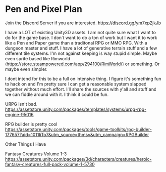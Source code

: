 # Pen and Pixel Plan

Join the Discord Server if you are interested.
https://discord.gg/ym7xp2jkJb

I have a LOT of existing Unity3D assets. I am not quite sure what I want to do for the game base. I don't want to do a ton of work but I want it to work like a Pen and Paper game than a traditonal RPG or MMO RPG. With a dungeon master and stuff. I have a lot of generative terrain stuff and a few different tile systems. I'm not against keeping is way stupid simple. Maybe even sprite based like Rimworld (https://store.steampowered.com/app/294100/RimWorld/) or something. Or maybe even simpler.

I dont intend for this to be a full on intensive thing. I figure it's something fun to hack on and I'm pretty sure I can get a reasonable system slapped together without much effort. I'll share the sources with y'all and stuff and we can fiddle around with it. I think it could be fun.

URPG isn't bad.
https://assetstore.unity.com/packages/templates/systems/urpg-rpg-engine-95016

RPG builder is pretty cool
https://assetstore.unity.com/packages/tools/game-toolkits/rpg-builder-177657?aid=1011liTo7&utm_source=thmsv&utm_campaign=RPGBuilder

Other Things I Have

Fantasy Creatures Volume 1-3
https://assetstore.unity.com/packages/3d/characters/creatures/heroic-fantasy-creatures-full-pack-volume-1-5730


